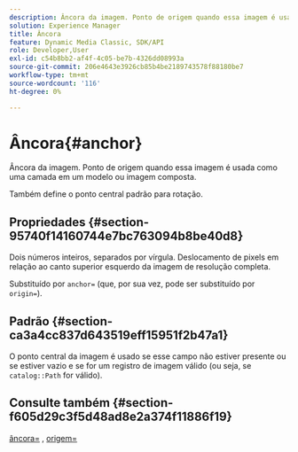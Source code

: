 ```yaml
---
description: Âncora da imagem. Ponto de origem quando essa imagem é usada como uma camada em um modelo ou imagem composta.
solution: Experience Manager
title: Âncora
feature: Dynamic Media Classic, SDK/API
role: Developer,User
exl-id: c54b8bb2-af4f-4c05-be7b-4326dd08993a
source-git-commit: 206e4643e3926cb85b4be2189743578f88180be7
workflow-type: tm+mt
source-wordcount: '116'
ht-degree: 0%

---
```


# Âncora{#anchor}

Âncora da imagem. Ponto de origem quando essa imagem é usada como uma camada em um modelo ou imagem composta.

Também define o ponto central padrão para rotação.

## Propriedades {#section-95740f14160744e7bc763094b8be40d8}

Dois números inteiros, separados por vírgula. Deslocamento de pixels em relação ao canto superior esquerdo da imagem de resolução completa.

Substituído por `anchor=` (que, por sua vez, pode ser substituído por `origin=`).

## Padrão {#section-ca3a4cc837d643519eff15951f2b47a1}

O ponto central da imagem é usado se esse campo não estiver presente ou se estiver vazio e se for um registro de imagem válido (ou seja, se `catalog::Path` for válido).

## Consulte também {#section-f605d29c3f5d48ad8e2a374f11886f19}

[âncora=](/help/aem-is-ir-api/is-api/http-ref/image-serving-api-ref/c-http-protocol-reference/c-command-reference/r-anchor.md) ,  [origem=](/help/aem-is-ir-api/is-api/http-ref/image-serving-api-ref/c-http-protocol-reference/c-command-reference/r-origin.md)
